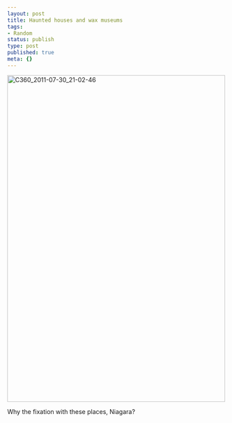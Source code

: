 ```yaml
---
layout: post
title: Haunted houses and wax museums
tags:
- Random
status: publish
type: post
published: true
meta: {}
---
```

<div class='posterous_autopost'><div class='p_embed p_image_embed'> <a href="http://posterous.com/getfile/files.posterous.com/fzero/kvCs8geD4IesDukXodNpejFXh55ES3A5JLJY04kCx6sHmCB0DSdJKZNPpR4s/C360_2011-07-30_21-02-46.jpg.scaled.1000.jpg"><img alt="C360_2011-07-30_21-02-46" height="750" src="http://posterous.com/getfile/files.posterous.com/fzero/bfq7E0HARMwMyFsstQKuJbN5yTgAlCksv02Td1Yfg4XiV5Y8ULOEh7Z90mKg/C360_2011-07-30_21-02-46.jpg.scaled.500.jpg" width="500" /></a> </div> <p></p><p>Why the fixation with these places, Niagara?</p></div>
